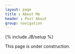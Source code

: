 ```yaml
---
layout: page
title : About Me
header : Post About
group: navigation
---
```

{% include JB/setup %}

This page is under construction.
